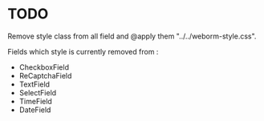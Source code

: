 # TODO

Remove style class from all field and
@apply them "../../weborm-style.css".

Fields which style is currently removed from :

- CheckboxField
- ReCaptchaField
- TextField
- SelectField
- TimeField
- DateField

